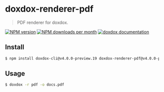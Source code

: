 # doxdox-renderer-pdf

> PDF renderer for doxdox.

[![NPM version](https://img.shields.io/npm/v/doxdox-renderer-pdf?style=flat-square)](https://www.npmjs.org/package/doxdox-renderer-pdf)
[![NPM downloads per month](https://img.shields.io/npm/dm/doxdox-renderer-pdf?style=flat-square)](https://www.npmjs.org/package/doxdox-renderer-pdf)
[![doxdox documentation](https://img.shields.io/badge/doxdox-documentation-%23E85E95?style=flat-square)](https://doxdox.org)

## Install

```bash
$ npm install doxdox-cli@v4.0.0-preview.19 doxdox-renderer-pdf@v4.0.0-preview.19 --save-dev
```

## Usage

```bash
$ doxdox -r pdf -o docs.pdf
```
